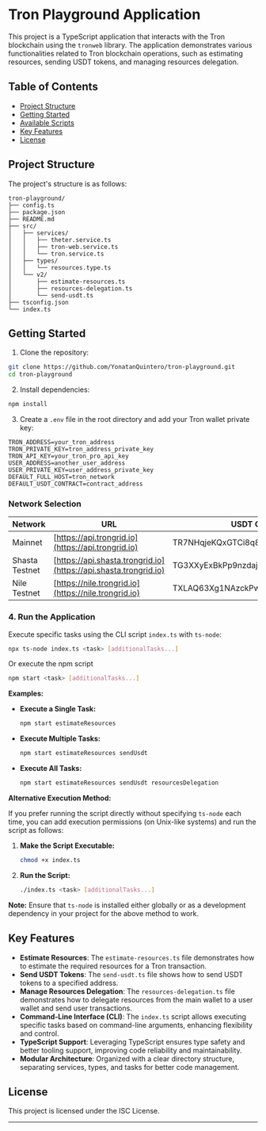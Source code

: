 # Tron Playground Application

This project is a TypeScript application that interacts with the Tron blockchain using the `tronweb` library. The application demonstrates various functionalities related to Tron blockchain operations, such as estimating resources, sending USDT tokens, and managing resources delegation.

## Table of Contents

- [Project Structure](#project-structure)
- [Getting Started](#getting-started)
- [Available Scripts](#available-scripts)
- [Key Features](#key-features)
- [License](#license)

## Project Structure

The project's structure is as follows:

```
tron-playground/
├── config.ts
├── package.json
├── README.md
├── src/
│   ├── services/
│   │   ├── theter.service.ts
│   │   ├── tron-web.service.ts
│   │   └── tron.service.ts
│   ├── types/
│   │   └── resources.type.ts
│   └── v2/
│       ├── estimate-resources.ts
│       ├── resources-delegation.ts
│       └── send-usdt.ts
├── tsconfig.json
└── index.ts
```

## Getting Started

1. Clone the repository:

```bash
git clone https://github.com/YonatanQuintero/tron-playground.git
cd tron-playground
```

2. Install dependencies:

```bash
npm install
```

3. Create a `.env` file in the root directory and add your Tron wallet private key:

```
TRON_ADDRESS=your_tron_address
TRON_PRIVATE_KEY=tron_address_private_key
TRON_API_KEY=your_tron_pro_api_key
USER_ADDRESS=another_user_address
USER_PRIVATE_KEY=user_address_private_key
DEFAULT_FULL_HOST=tron_network
DEFAULT_USDT_CONTRACT=contract_address
```

### Network Selection

| Network        | URL                                                              | USDT Contract                      |
| -------------- | ---------------------------------------------------------------- | ---------------------------------- |
| Mainnet        | [https://api.trongrid.io](https://api.trongrid.io)               | TR7NHqjeKQxGTCi8q8ZY4pL8otSzgjLj6t |
| Shasta Testnet | [https://api.shasta.trongrid.io](https://api.shasta.trongrid.io) | TG3XXyExBkPp9nzdajDZsozEu4BkaSJozs |
| Nile Testnet   | [https://nile.trongrid.io](https://nile.trongrid.io)             | TXLAQ63Xg1NAzckPwKHvzw7CSEmLMEqcdj |

### 4. Run the Application

Execute specific tasks using the CLI script `index.ts` with `ts-node`:

```bash
npx ts-node index.ts <task> [additionalTasks...]
```

Or execute the npm script

```bash
npm start <task> [additionalTasks...]
```

**Examples:**

- **Execute a Single Task:**

  ```bash
  npm start estimateResources
  ```

- **Execute Multiple Tasks:**

  ```bash
  npm start estimateResources sendUsdt
  ```

- **Execute All Tasks:**

  ```bash
  npm start estimateResources sendUsdt resourcesDelegation
  ```

**Alternative Execution Method:**

If you prefer running the script directly without specifying `ts-node` each time, you can add execution permissions (on Unix-like systems) and run the script as follows:

1. **Make the Script Executable:**

   ```bash
   chmod +x index.ts
   ```

2. **Run the Script:**

   ```bash
   ./index.ts <task> [additionalTasks...]
   ```

**Note:** Ensure that `ts-node` is installed either globally or as a development dependency in your project for the above method to work.

## Key Features

- **Estimate Resources**: The `estimate-resources.ts` file demonstrates how to estimate the required resources for a Tron transaction.
- **Send USDT Tokens**: The `send-usdt.ts` file shows how to send USDT tokens to a specified address.
- **Manage Resources Delegation**: The `resources-delegation.ts` file demonstrates how to delegate resources from the main wallet to a user wallet and send user transactions.
- **Command-Line Interface (CLI)**: The `index.ts` script allows executing specific tasks based on command-line arguments, enhancing flexibility and control.
- **TypeScript Support**: Leveraging TypeScript ensures type safety and better tooling support, improving code reliability and maintainability.
- **Modular Architecture**: Organized with a clear directory structure, separating services, types, and tasks for better code management.

## License

This project is licensed under the ISC License.

---

